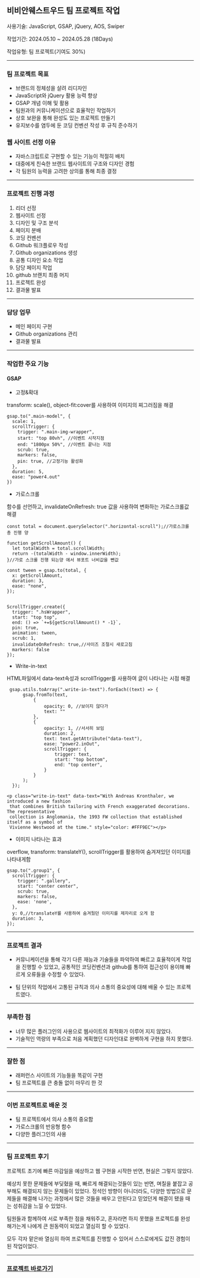 ## 비비안웨스트우드 팀 프로젝트 작업

사용기술: JavaScript, GSAP, jQuery, AOS, Swiper

작업기간: 2024.05.10 ~ 2024.05.28 (18Days)

작업유형: 팀 프로젝트(기여도 30%)

---

### 팀 프로젝트 목표

- 브랜드의 정체성을 살려 리디자인
- JavaScript와 jQuery 활용 능력 향상
- GSAP 개념 이해 및 활용
- 팀원과의 커뮤니케이션으로 효율적인 작업하기
- 상호 보완을 통해 완성도 있는 프로젝트 만들기
- 유지보수를 염두에 둔 코딩 컨벤션 작성 후 규칙 준수하기

### 웹 사이트 선정 이유

- 자바스크립트로 구현할 수 있는 기능이 적절히 배치
- 대중에게 친숙한 브랜드 웹사이트의 구조와 디자인 경험
- 각 팀원의 능력을 고려한 상의를 통해 최종 결정
---

### 프로젝트 진행 과정
1. 리더 선정
2. 웹사이트 선정
3. 디자인 및 구조 분석
4. 페이지 분배
5. 코딩 컨벤션
6. Github 워크플로우 작성
7. Github organizations 생성
8. 공통 디자인 요소 작업
9. 담당 페이지 작업
10. github 브랜치 최종 머지
11. 프로젝트 완성
12. 결과물 발표

---

### 담당 업무
- 메인 페이지 구현
- Github organizations 관리
- 결과물 발표
---
### 작업한 주요 기능

#### GSAP
- 고정&확대
 
transform: scale(), object-fit:cover를 사용하여 이미지의 찌그러짐을 해결
```
gsap.to(".main-model", {
  scale: 1,
  scrollTrigger: {
    trigger: ".main-img-wrapper",
    start: "top 80vh", //이벤트 시작지점
    end: "1800px 50%", //이벤트 끝나는 지점
    scrub: true,
    markers: false,
    pin: true, //고정기능 활성화
  },
  duration: 5,
  ease: "power4.out"
})
```

- 가로스크롤

함수를 선언하고, invalidateOnRefresh: true 값을 사용하여 변화하는 가로스크롤값 해결

```
const total = document.querySelector(".horizontal-scroll");//가로스크롤 총 진행 양

function getScrollAmount() {
  let totalWidth = total.scrollWidth;
  return -(totalWidth - window.innerWidth);
}//가로 스크롤 진행 되는양 에서 뷰포트 너비값을 뺀값

const tween = gsap.to(total, {
  x: getScrollAmount,
  duration: 3,
  ease: "none",
});


ScrollTrigger.create({
  trigger: ".hsWrapper",
  start: "top top",
  end: () => `+=${getScrollAmount() * -1}`,
  pin: true,
  animation: tween,
  scrub: 1,
  invalidateOnRefresh: true,//사이즈 조절시 새로고침
  markers: false
});
```

- Write-in-text
  
HTML파일에서 data-text속성과 scrollTrigger를 사용하여 글이 나타나는 시점 해결
```
 gsap.utils.toArray(".write-in-text").forEach((text) => {
      gsap.fromTo(text, 
          { 
              opacity: 0, //보이지 않다가
              text: ""
          }, 
          { 
              opacity: 1, //서서히 보임
              duration: 2, 
              text: text.getAttribute("data-text"),
              ease: "power2.inOut",
              scrollTrigger: {
                  trigger: text,
                  start: "top bottom",
                  end: "top center",
              }
          }
      );
  });

<p class="write-in-text" data-text="With Andreas Kronthaler, we introduced a new fashion
 that combines British tailoring with French exaggerated decorations. The representative
 collection is Anglomania, the 1993 FW collection that established itself as a symbol of
 Vivienne Westwood at the time." style="color: #FFF9EC"></p>
```
- 이미지 나타나는 효과
  
overflow, transform: translateY(), scrollTrigger를 활용하여 숨겨져있던 이미지를 나타내게함
```
gsap.to(".group1", {
  scrollTrigger: {
    trigger: ".gallery",
    start: "center center",
    scrub: true,
    markers: false,
    ease: 'none',
  },
  y: 0,//translateY를 사용하여 숨겨뒀던 이미지를 제자리로 오게 함
  duration: 3,
});
```

---

### 프로젝트 결과

- 커뮤니케이션을 통해 각기 다른 재능과 기술들을 파악하여 빠르고 효율적이게 작업을 진행할 수 있었고, 공통적인 코딩컨벤션과
github를 통하여 접근성이 용이해 빠르게 오류들을 수정할 수 있었다.

- 팀 단위의 작업에서 고통된 규칙과 의사 소통의 중요성에 대해 배울 수 있는 프로젝트였다.

---

### 부족한 점

- 너무 많은 플러그인의 사용으로 웹사이트의 최적화가 이루어 지지 않았다.
- 기술적인 역량의 부족으로 처음 계획했던 디자인대로 완벽하게 구현을 하지 못했다.

---

### 잘한 점

- 래퍼런스 사이트의 기능들을 똑같이 구현
- 팀 프로젝트를 큰 충돌 없이 마무리 한 것

---

### 이번 프로젝트로 배운 것

- 팀 프로젝트에서 의사 소통의 중요함
- 가로스크롤의 반응형 함수
- 다양한 플러그인의 사용

---

### 팀 프로젝트 후기

프로젝트 초기에 빠른 마감일을 예상하고 웹 구현을 시작한 반면, 현실은 그렇지 않았다.

예상치 못한 문제들에 부딪혔을 때, 빠르게 해결되는것들이 있는 반면, 며칠을 붙잡고 공부해도
해결되지 않는 문제들이 있었다. 정석인 방향이 아니더라도, 다양한 방법으로 문제들을 해결해
나가는 과정에서 많은 것들을 배우고 안된다고 믿었던게 해결이 됐을 때는 성취감을 느낄 수 있었다.

팀원들과 함께하여 서로 부족한 점을 채워주고, 혼자라면 하지 못했을 프로젝트를 완성해가는게
나에게 큰 원동력이 되었고 열심히 할 수 있었다.

모두 각자 맡은바 열심히 하여 프로젝트를 진행할 수 있어서 스스로에게도 값진 경험이 된 작업이었다.

---

### <a href="https://minseong0000.github.io/VivienneWestwood-redesign/" target="_blank">프로젝트 바로가기</a>


